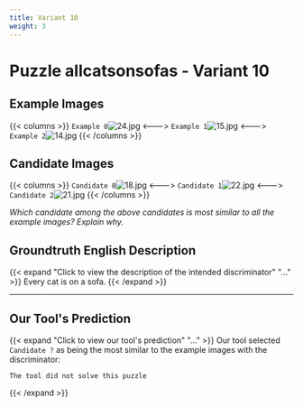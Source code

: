 ```yaml
---
title: Variant 10
weight: 3
---
```


# Puzzle allcatsonsofas - Variant 10

## Example Images
{{< columns >}}
`Example 0`![24.jpg](/natscene_data/images/24.jpg)
<--->
`Example 1`![15.jpg](/natscene_data/images/15.jpg)
<--->
`Example 2`![14.jpg](/natscene_data/images/14.jpg)
{{< /columns >}}

## Candidate Images
{{< columns >}}
`Candidate 0`![18.jpg](/natscene_data/images/18.jpg)
<--->
`Candidate 1`![22.jpg](/natscene_data/images/22.jpg)
<--->
`Candidate 2`![21.jpg](/natscene_data/images/21.jpg)
{{< /columns >}}

*Which candidate among the above candidates is most similar to all the example images? Explain why.*

## Groundtruth English Description

{{< expand "Click to view the description of the intended discriminator" "..." >}}
Every cat is on a sofa.
{{< /expand >}}

---



## Our Tool's Prediction

{{< expand "Click to view our tool's prediction" "..." >}}
Our tool selected `Candidate ?` as being the most similar to the example images with the discriminator:
```plaintext
The tool did not solve this puzzle
```
{{< /expand >}}
